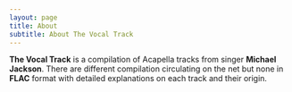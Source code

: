 ```yaml
---
layout: page
title: About
subtitle: About The Vocal Track
---
```


**The Vocal Track** is a compilation of Acapella tracks from singer **Michael Jackson**. There are different compilation circulating on the net but none in **FLAC** format with detailed explanations on each track and their origin.

